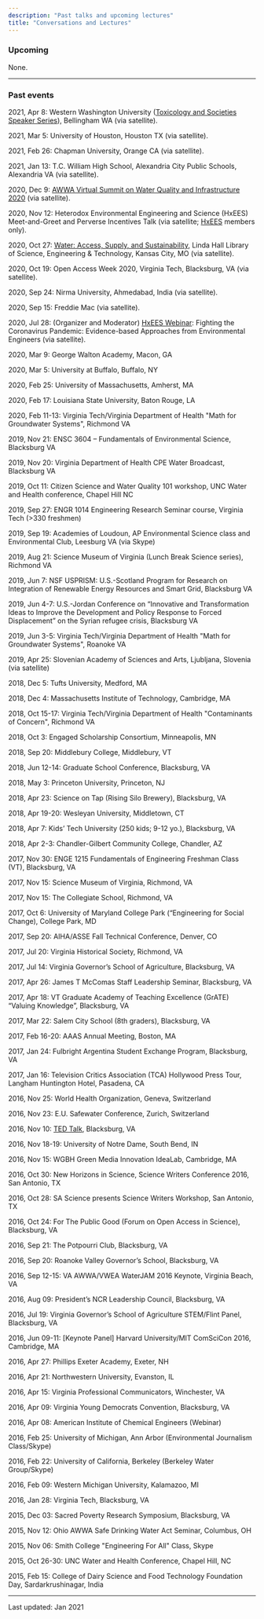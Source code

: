 ```yaml
---
description: "Past talks and upcoming lectures"
title: "Conversations and Lectures"
---
```


### Upcoming

None.

------

### Past events

2021, Apr 8: Western Washington University ([Toxicology and Societies Speaker Series](https://alumni.wwu.edu/event/were-there-excess-fetal-deaths-flint-water-crisis)), Bellingham WA (via satellite).

2021, Mar 5: University of Houston, Houston TX (via satellite).

2021, Feb 26: Chapman University, Orange CA (via satellite).

2021, Jan 13: T.C. William High School, Alexandria City Public Schools, Alexandria VA (via satellite).

2020, Dec 9: [AWWA Virtual Summit on Water Quality and Infrastructure 2020](https://www.awwa.org/Events-Education/AWWA-Virtual-Summits/Water-Quality-Infrastructure-Summit#11223589-program) (via satellite).

2020, Nov 12: Heterodox Environmental Engineering and Science (HxEES) Meet-and-Greet and Perverse Incentives Talk (via satellite; [HxEES](https://heterodoxacademy.org/hxcommunities/) members only).

2020, Oct 27: [Water: Access, Supply, and Sustainability](https://www.lindahall.org/event/water-access-supply-and-sustainability/), Linda Hall Library of Science, Engineering & Technology, Kansas City, MO (via satellite).

2020, Oct 19: Open Access Week 2020, Virginia Tech, Blacksburg, VA (via satellite).

2020, Sep 24: Nirma University, Ahmedabad, India (via satellite).

2020, Sep 15: Freddie Mac (via satellite).

2020, Jul 28: (Organizer and Moderator) [HxEES Webinar](https://www.youtube.com/watch?v=ORFvtGF6YTY): Fighting the Coronavirus Pandemic: Evidence-based Approaches from Environmental Engineers (via satellite).

2020, Mar 9: George Walton Academy, Macon, GA

2020, Mar 5: University at Buffalo, Buffalo, NY

2020, Feb 25: University of Massachusetts, Amherst, MA

2020, Feb 17: Louisiana State University, Baton Rouge, LA

2020, Feb 11-13: Virginia Tech/Virginia Department of Health "Math for Groundwater Systems", Richmond VA

2019, Nov 21: ENSC 3604 – Fundamentals of Environmental Science, Blacksburg VA

2019, Nov 20: Virginia Department of Health CPE Water Broadcast, Blacksburg VA

2019, Oct 11: Citizen Science and Water Quality 101 workshop, UNC Water and Health conference, Chapel Hill NC

2019, Sep 27: ENGR 1014 Engineering Research Seminar course, Virginia Tech (>330 freshmen)

2019, Sep 19: Academies of Loudoun, AP Environmental Science class and Environmental Club, Leesburg VA (via Skype)

2019, Aug 21: Science Museum of Virginia (Lunch Break Science series), Richmond VA

2019, Jun 7: NSF USPRISM: U.S.-Scotland Program for Research on Integration of Renewable Energy Resources and Smart Grid, Blacksburg VA

2019, Jun 4-7: U.S.-Jordan Conference on “Innovative and Transformation Ideas to Improve the Development and Policy Response to Forced Displacement” on the Syrian refugee crisis, Blacksburg VA

2019, Jun 3-5: Virginia Tech/Virginia Department of Health "Math for Groundwater Systems", Roanoke VA

2019, Apr 25: Slovenian Academy of Sciences and Arts, Ljubljana, Slovenia (via satellite)

2018, Dec 5: Tufts University, Medford, MA

2018, Dec 4: Massachusetts Institute of Technology, Cambridge, MA

2018, Oct 15-17: Virginia Tech/Virginia Department of Health "Contaminants of Concern", Richmond VA

2018, Oct 3: Engaged Scholarship Consortium, Minneapolis, MN

2018, Sep 20: Middlebury College, Middlebury, VT

2018, Jun 12-14: Graduate School Conference, Blacksburg, VA

2018, May 3: Princeton University, Princeton, NJ

2018, Apr 23: Science on Tap (Rising Silo Brewery), Blacksburg, VA

2018, Apr 19-20: Wesleyan University, Middletown, CT

2018, Apr 7: Kids’ Tech University (250 kids; 9-12 yo.), Blacksburg, VA

2018, Apr 2-3: Chandler-Gilbert Community College, Chandler, AZ

2017, Nov 30: ENGE 1215 Fundamentals of Engineering Freshman Class (VT), Blacksburg, VA

2017, Nov 15: Science Museum of Virginia, Richmond, VA

2017, Nov 15: The Collegiate School, Richmond, VA

2017, Oct 6: University of Maryland College Park (“Engineering for Social Change), College Park, MD

2017, Sep 20: AIHA/ASSE Fall Technical Conference, Denver, CO

2017, Jul 20: Virginia Historical Society, Richmond, VA

2017, Jul 14: Virginia Governor’s School of Agriculture, Blacksburg, VA

2017, Apr 26: James T McComas Staff Leadership Seminar, Blacksburg, VA

2017, Apr 18: VT Graduate Academy of Teaching Excellence (GrATE) “Valuing Knowledge”, Blacksburg, VA

2017, Mar 22: Salem City School (8th graders), Blacksburg, VA

2017, Feb 16-20: AAAS Annual Meeting, Boston, MA

2017, Jan 24: Fulbright Argentina Student Exchange Program, Blacksburg, VA

2017, Jan 16: Television Critics Association (TCA) Hollywood Press Tour, Langham Huntington Hotel, Pasadena, CA

2016, Nov 25: World Health Organization, Geneva, Switzerland

2016, Nov 23: E.U. Safewater Conference, Zurich, Switzerland

2016, Nov 10: [TED Talk](https://www.ted.com/talks/siddhartha_roy_science_in_service_to_the_public_good), Blacksburg, VA

2016, Nov 18-19: University of Notre Dame, South Bend, IN

2016, Nov 15: WGBH Green Media Innovation IdeaLab, Cambridge, MA

2016, Oct 30: New Horizons in Science, Science Writers Conference 2016, San Antonio, TX

2016, Oct 28: SA Science presents Science Writers Workshop, San Antonio, TX

2016, Oct 24: For The Public Good (Forum on Open Access in Science), Blacksburg, VA

2016, Sep 21: The Potpourri Club, Blacksburg, VA

2016, Sep 20: Roanoke Valley Governor’s School, Blacksburg, VA

2016, Sep 12-15: VA AWWA/VWEA WaterJAM 2016 Keynote, Virginia Beach, VA

2016, Aug 09: President’s NCR Leadership Council, Blacksburg, VA

2016, Jul 19: Virginia Governor’s School of Agriculture STEM/Flint Panel, Blacksburg, VA

2016, Jun 09-11: [Keynote Panel] Harvard University/MIT ComSciCon 2016, Cambridge, MA

2016, Apr 27: Phillips Exeter Academy, Exeter, NH

2016, Apr 21: Northwestern University, Evanston, IL

2016, Apr 15: Virginia Professional Communicators, Winchester, VA

2016, Apr 09: Virginia Young Democrats Convention, Blacksburg, VA

2016, Apr 08: American Institute of Chemical Engineers (Webinar)

2016, Feb 25: University of Michigan, Ann Arbor (Environmental Journalism Class/Skype)

2016, Feb 22: University of California, Berkeley (Berkeley Water Group/Skype)

2016, Feb 09: Western Michigan University, Kalamazoo, MI

2016, Jan 28: Virginia Tech, Blacksburg, VA

2015, Dec 03: Sacred Poverty Research Symposium, Blacksburg, VA

2015, Nov 12: Ohio AWWA Safe Drinking Water Act Seminar, Columbus, OH

2015, Nov 06: Smith College "Engineering For All" Class, Skype

2015, Oct 26-30: UNC Water and Health Conference, Chapel Hill, NC

2015, Feb 15: College of Dairy Science and Food Technology Foundation Day, Sardarkrushinagar, India

------

Last updated: Jan 2021

